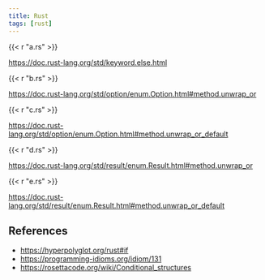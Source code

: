 ```yaml
---
title: Rust
tags: [rust]
---
```


{{< r "a.rs" >}}

<https://doc.rust-lang.org/std/keyword.else.html>

{{< r "b.rs" >}}

<https://doc.rust-lang.org/std/option/enum.Option.html#method.unwrap_or>

{{< r "c.rs" >}}

<https://doc.rust-lang.org/std/option/enum.Option.html#method.unwrap_or_default>

{{< r "d.rs" >}}

<https://doc.rust-lang.org/std/result/enum.Result.html#method.unwrap_or>

{{< r "e.rs" >}}

<https://doc.rust-lang.org/std/result/enum.Result.html#method.unwrap_or_default>

## References

- <https://hyperpolyglot.org/rust#if>
- <https://programming-idioms.org/idiom/131>
- <https://rosettacode.org/wiki/Conditional_structures>

